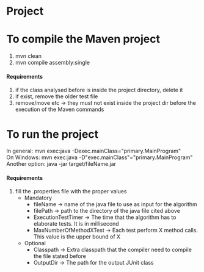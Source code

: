 # Project

# To compile the Maven project
1. mvn clean
2. mvn compile assembly:single
#### Requirements
1. if the class analysed before is inside the project directory, delete it
2. if exist, remove the older test file
3. remove/move etc -> they must not exist inside the project dir before the execution of the Maven commands

# To run the project
In general:	mvn exec:java -Dexec.mainClass="primary.MainProgram" \
On Windows:	mvn exec:java -D"exec.mainClass"="primary.MainProgram" \
Another option:	java -jar target/fileName.jar
#### Requirements
1. fill the .properties file with the proper values 
    - Mandatory 
        - fileName -> name of the java file to use as input for the algorithm
        - filePath -> path to the directory of the java file cited above
        - ExecutionTestTimer -> The time that the algorithm has to elaborate tests. It is in millisecond
        - MaxNumberOfMethodXTest -> Each test perform X method calls. This value is the upper bound of X
    - Optional
        - Classpath -> Extra classpath that the compiler need to compile the file stated before
        - OutputDir -> The path for the output JUnit class
